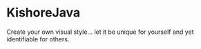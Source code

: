 # KishoreJava
Create your own visual style… let it be unique for yourself and yet identifiable for others.
